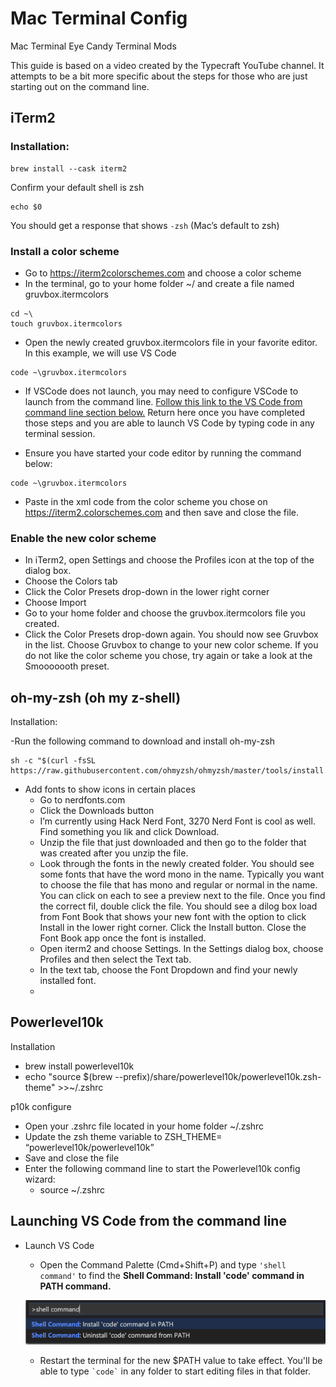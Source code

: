 # Mac Terminal Config

Mac Terminal Eye Candy Terminal Mods

This guide is based on a video created by the Typecraft YouTube channel. It attempts to be a bit more specific about the steps for those who are just starting out on the command line.

## iTerm2

### Installation:

```
brew install --cask iterm2
```

Confirm your default shell is zsh

```
echo $0
```

You should get a response that shows `-zsh` (Mac’s default to zsh)

### Install a color scheme

- Go to <https://iterm2colorschemes.com> and choose a color scheme
- In the terminal, go to your home folder ~/ and create a file named gruvbox.itermcolors

```
cd ~\
touch gruvbox.itermcolors
```

- Open the newly created gruvbox.itermcolors file in your favorite editor. In this example, we will use VS Code

```
code ~\gruvbox.itermcolors
```

- If VSCode does not launch, you may need to configure VSCode to launch from the command line. [Follow this link to the VS Code from command line section below.](#Launching-VS-Code-from-the-command-line) Return here once you have completed those steps and you are able to launch VS Code by typing code in any terminal session.

- Ensure you have started your code editor by running the command below:

```
code ~\gruvbox.itermcolors
```

- Paste in the xml code from the color scheme you chose on <https://iterm2.colorschemes.com> and then save and close the file.

### Enable the new color scheme

- In iTerm2, open Settings and choose the Profiles icon at the top of the dialog box.
- Choose the Colors tab
- Click the Color Presets drop-down in the lower right corner
- Choose Import
- Go to your home folder and choose the gruvbox.itermcolors file you created.
- Click the Color Presets drop-down again. You should now see Gruvbox in the list. Choose Gruvbox to change to your new color scheme. If you do not like the color scheme you chose, try again or take a look at the Smooooooth preset.

## oh-my-zsh (oh my z-shell)

Installation:

-Run the following command to download and install oh-my-zsh

```
sh -c "$(curl -fsSL https://raw.githubusercontent.com/ohmyzsh/ohmyzsh/master/tools/install.sh)"
```

- Add fonts to show icons in certain places
  - Go to nerdfonts.com
  - Click the Downloads button
  - I’m currently using Hack Nerd Font, 3270 Nerd Font is cool as well. Find something you lik and click Download.
  - Unzip the file that just downloaded and then go to the folder that was created after you unzip the file.
  - Look through the fonts in the newly created folder. You should see some fonts that have the word mono in the name. Typically you want to choose the file that has mono and regular or normal in the name. You can click on each to see a preview next to the file. Once you find the correct fil, double click the file. You should see a dilog box load from Font Book that shows your new font with the option to click Install in the lower right corner. Click the Install button. Close the Font Book app once the font is installed.
  - Open iterm2 and choose Settings. In the Settings dialog box, choose Profiles and then select the Text tab.
  - In the text tab, choose the Font Dropdown and find your newly installed font.
  -

## Powerlevel10k

Installation

- brew install powerlevel10k
- echo "source $(brew --prefix)/share/powerlevel10k/powerlevel10k.zsh-theme" >>~/.zshrc

p10k configure

- Open your .zshrc file located in your home folder ~/.zshrc
- Update the zsh theme variable to ZSH_THEME= “powerlevel10k/powerlevel10k”
- Save and close the file
- Enter the following command line to start the Powerlevel10k config wizard:
  - source ~/.zshrc

## Launching VS Code from the command line

- Launch VS Code

  - Open the Command Palette (Cmd+Shift+P) and type `'shell command'` to find the **Shell Command: Install 'code' command in PATH command.**

  ![Image of VS Code Command Palette](./images/codeCommandLine.png)

  - Restart the terminal for the new $PATH value to take effect. You'll be able to type `` `code` `` in any folder to start editing files in that folder.

